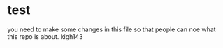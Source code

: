 # test
you need to make some changes in this file so that people can noe what this repo is about. kigh143

